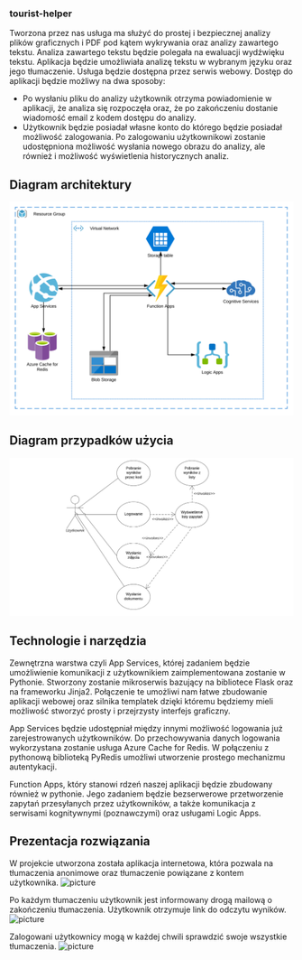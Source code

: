 ### tourist-helper
Tworzona przez nas usługa ma służyć do prostej i bezpiecznej analizy plików graficznych i PDF pod kątem wykrywania oraz analizy zawartego tekstu. Analiza zawartego tekstu będzie polegała na ewaluacji wydźwięku tekstu. Aplikacja będzie umożliwiała analizę tekstu w wybranym języku oraz jego tłumaczenie. Usługa będzie dostępna przez serwis webowy. Dostęp do aplikacji będzie możliwy na dwa sposoby:

- Po wysłaniu pliku do analizy użytkownik otrzyma powiadomienie w aplikacji, że analiza się rozpoczęła oraz, że po zakończeniu dostanie wiadomość email z kodem dostępu do analizy.
- Użytkownik będzie posiadał własne konto do którego będzie posiadał możliwość zalogowania. Po zalogowaniu użytkownikowi zostanie udostępniona możliwość wysłania nowego obrazu do analizy, ale również i możliwość wyświetlenia historycznych analiz.

## Diagram architektury
![picture](https://github.com/matsmolinski/tourist-helper/blob/main/architecture_diagram.svg)

## Diagram przypadków użycia
![picture](https://github.com/matsmolinski/tourist-helper/blob/main/Use%20case%20diagram.png)


## Technologie i narzędzia

Zewnętrzna warstwa czyli App Services, której zadaniem będzie umożliwienie komunikacji z użytkownikiem zaimplementowana zostanie w Pythonie.
Stworzony zostanie mikroserwis bazujący na bibliotece Flask oraz na frameworku Jinja2. Połączenie te umożliwi nam łatwe zbudowanie aplikacji webowej
oraz silnika templatek dzięki któremu będziemy mieli możliwość stworzyć prosty i przejrzysty interfejs graficzny.

App Services będzie udostępniał między innymi możliwość logowania już zarejestrowanych użytkowników. Do przechowywania danych logowania wykorzystana zostanie usługa
Azure Cache for Redis. W połączeniu z pythonową biblioteką PyRedis umożliwi utworzenie prostego mechanizmu autentykacji.

Function Apps, który stanowi rdzeń naszej aplikacji będzie zbudowany również w pythonie. Jego zadaniem będzie bezserwerowe przetworzenie zapytań przesyłanych przez użytkowników, a także komunikacja z serwisami kognitywnymi (poznawczymi) oraz usługami Logic Apps. 

## Prezentacja rozwiązania
W projekcie utworzona została aplikacja internetowa, która pozwala na tłumaczenia anonimowe oraz tłumaczenie powiązane z kontem użytkownika.
![picture]()

Po każdym tłumaczeniu użytkownik jest informowany drogą mailową o zakończeniu tłumaczenia. Użytkownik otrzymuje link do odczytu wyników.
![picture]()

Zalogowani użytkownicy mogą w każdej chwili sprawdzić swoje wszystkie tłumaczenia.
![picture]()
